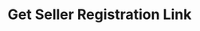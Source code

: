 ---
title: Get Seller Registration Link
excerpt: |-
  Get a link which the marketplace can redirect new sellers to register
  their accounts.
api:
  file: swagger (2).json
  operationId: GetSellerRegisterLink
hidden: false
---
